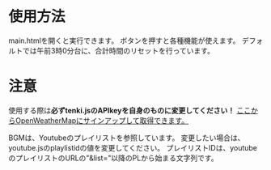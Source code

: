 # 使用方法
main.htmlを開くと実行できます。
ボタンを押すと各種機能が使えます。
デフォルトでは午前3時0分台に、合計時間のリセットを行っています。

# 注意
使用する際は**必ずtenki.jsのAPIkeyを自身のものに変更してください！**
[ここからOpenWeatherMapにサインアップして取得できます。](https://home.openweathermap.org/users/sign_up)

BGMは、Youtubeのプレイリストを参照しています。
変更したい場合は、youtube.jsのplaylistidの値を変更してください。
プレイリストIDは、youtubeのプレイリストのURLの"&list="以降のPLから始まる文字列です。
